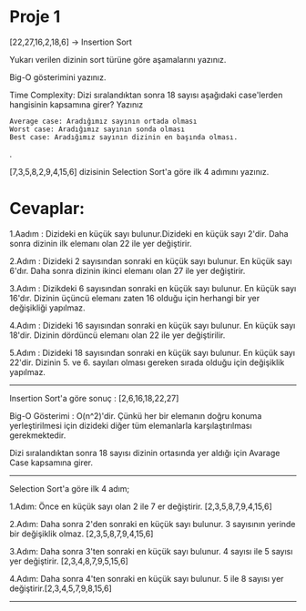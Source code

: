 # Proje 1

[22,27,16,2,18,6] -> Insertion Sort

Yukarı verilen dizinin sort türüne göre aşamalarını yazınız.

Big-O gösterimini yazınız.

Time Complexity: Dizi sıralandıktan sonra 18 sayısı aşağıdaki case'lerden hangisinin kapsamına girer? Yazınız

    Average case: Aradığımız sayının ortada olması
    Worst case: Aradığımız sayının sonda olması
    Best case: Aradığımız sayının dizinin en başında olması.

.


[7,3,5,8,2,9,4,15,6] dizisinin Selection Sort'a göre ilk 4 adımını yazınız.

# Cevaplar:

 1.Aadım : Dizideki en küçük sayı bulunur.Dizideki en küçük sayı 2'dir. Daha sonra dizinin ilk elemanı olan 22 ile yer değiştirir.

 2.Adım : Dizideki 2 sayısından sonraki en küçük sayı bulunur. En küçük sayı 6'dır. Daha sonra dizinin ikinci elemanı olan  27 ile yer değiştirir.

 3.Adım : Dizikdeki 6 sayısından sonraki en küçük sayı bulunur. En küçük sayı 16'dır. Dizinin üçüncü elemanı zaten 16 olduğu için herhangi bir yer değişikliği yapılmaz.

 4.Adım : Dizideki 16 sayısından sonraki en küçük sayı bulunur. En küçük sayı 18'dir. Dizinin dördüncü elemanı olan 22 ile yer değiştirilir.

 5.Adım : Dizideki 18 sayısından sonraki en küçük sayı bulunur. En küçük sayı 22'dir. Dizinin 5. ve 6. sayıları olması gereken sırada olduğu için değişiklik yapılmaz.

--------------------------------------------------------------------

 Insertion Sort'a göre sonuç : [2,6,16,18,22,27]

Big-O Gösterimi  : O(n^2)'dir. Çünkü her bir elemanın doğru konuma yerleştirilmesi için dizideki diğer tüm elemanlarla karşılaştırılması gerekmektedir.

Dizi sıralandıktan sonra 18 sayısı dizinin ortasında yer aldığı için Avarage Case kapsamına girer.

--------------------------------------------------------------------

 Selection Sort'a göre ilk 4 adım;

 1.Adım: Önce en küçük sayı olan 2 ile 7 er değiştirir. [2,3,5,8,7,9,4,15,6]

 2.Adım: Daha sonra 2'den sonraki en küçük sayı bulunur. 3 sayısının yerinde bir değişiklik 
olmaz. [2,3,5,8,7,9,4,15,6]

 3.Adım: Daha sonra 3'ten sonraki en küçük sayı bulunur. 4 sayısı ile 5 sayısı yer değiştirir. [2,3,4,8,7,9,5,15,6]

 4.Adım: Daha sonra 4'ten sonraki en küçük sayı bulunur. 5 ile 8 sayısı yer değiştirir.[2,3,4,5,7,9,8,15,6]

--------------------------------------------------------------------
